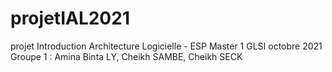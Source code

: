 # projetIAL2021
projet Introduction Architecture Logicielle - ESP Master 1 GLSI octobre 2021 Groupe 1 : Amina Binta LY, Cheikh SAMBE, Cheikh SECK
